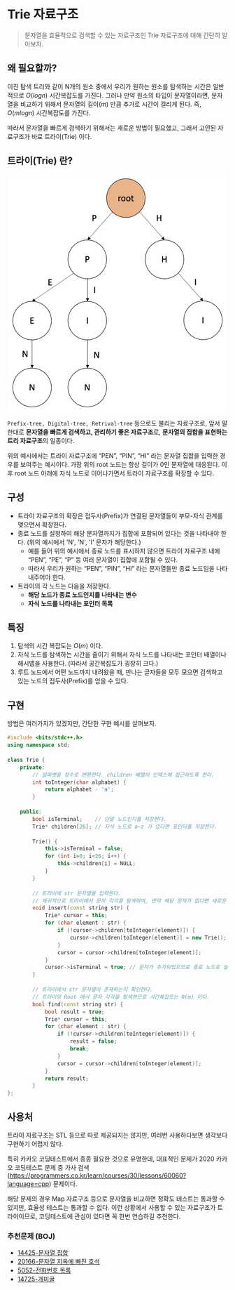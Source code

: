 # Trie 자료구조

> 문자열을 효율적으로 검색할 수 있는 자료구조인 Trie 자료구조에 대해 간단히 알아보자.

## 왜 필요할까?

이진 탐색 트리와 같이 N개의 원소 중에서 우리가 원하는 원소를 탐색하는 시간은 일반적으로 $O(log n)$ 시간복잡도를 가진다. 그러나 만약 원소의 타입이 문자열이라면, 문자열을 비교하기 위해서 문자열의 길이($m$) 만큼 추가로 시간이 걸리게 된다. 즉, $O(m log n)$ 시간복잡도를 가진다. 

따라서 문자열을 빠르게 검색하기 위해서는 새로운 방법이 필요했고, 그래서 고안된 자료구조가 바로 트라이(Trie) 이다.

## 트라이(Trie) 란?

![trie-example](img/trie-example.png)

```Prefix-tree, Digital-tree, Retrival-tree``` 등으로도 불리는 자료구조로, 앞서 말한대로 **문자열을 빠르게 검색하고, 관리하기 좋은 자료구조**로, **문자열의 집합을 표현하는 트리 자료구조**의 일종이다.

위의 예시에서는 트라이 자료구조에 “PEN”, “PIN”, “HI” 라는 문자열 집합을 입력한 경우를 보여주는 예시이다. 가장 위의 root 노드는 항상 길이가 0인 문자열에 대응된다. 이후 root 노드 아래에 자식 노드로 이어나가면서 트라이 자료구조를 확장할 수 있다.

## 구성

- 트라이 자료구조의 확장은 접두사(Prefix)가 연결된 문자열들이 부모-자식 관계를 맺으면서 확장한다.
- 종료 노드를 설정하여 해당 문자열까지가 집합에 포함되어 있다는 것을 나타내야 한다. (위의 예시에서 'N', 'N', 'I' 문자가 해당한다.)
    - 예를 들어 위의 예시에서 종료 노드를 표시하지 않으면 트라이 자료구조 내에 “PEN”, “PE”, “P” 등 여러 문자열이 집합에 포함될 수 있다.
    - 따라서 우리가 원하는 “PEN”, “PIN”, “HI” 라는 문자열들만 종료 노드임을 나타내주어야 한다.
- 트라이의 각 노드는 다음을 저장한다.
    - **해당 노드가 종료 노드인지를 나타내는 변수**
    - **자식 노드를 나타내는 포인터 목록**

## 특징

1. 탐색의 시간 복잡도는 $O(m)$ 이다.
2. 자식 노드를 탐색하는 시간을 줄이기 위해서 자식 노드를 나타내는 포인터 배열이나 해시맵을 사용한다. (따라서 공간복잡도가 굉장히 크다.)
3. 루트 노드에서 어떤 노드까지 내려왔을 때, 만나는 글자들을 모두 모으면 검색하고 있는 노드의 접두사(Prefix)를 얻을 수 있다.

## 구현

방법은 여러가지가 있겠지만, 간단한 구현 예시를 살펴보자.

```cpp
#include <bits/stdc++.h>
using namespace std;

class Trie {
    private:
        // 알파벳을 정수로 변환한다. children 배열의 인덱스에 접근하도록 한다.
        int toInteger(char alphabet) {
            return alphabet - 'a';
        }

    public:
        bool isTerminal;    // 단말 노드인지를 저장한다.
        Trie* children[26]; // 자식 노드로 a~z 가 있다면 포인터를 저장한다.

        Trie() {
            this->isTerminal = false;
            for (int i=0; i<26; i++) {
                this->children[i] = NULL;
            }
        }

        // 트라이에 str 문자열을 입력한다.
        // 재귀적으로 트라이에서 문자 각각을 탐색하여, 만약 해당 문자가 없다면 새로운 노드를 추가하여 이어간다.
        void insert(const string str) {
            Trie* cursor = this;
            for (char element : str) {
                if (!cursor->children[toInteger(element)]) {
                    cursor->children[toInteger(element)] = new Trie();
                }
                cursor = cursor->children[toInteger(element)];
            }
            cursor->isTerminal = true; // 문자가 추가되었으므로 종료 노드로 설정한다.
        }

        // 트라이에서 str 문자열이 존재하는지 확인한다.
        // 트라이의 Root 에서 문자 각각을 탐색하므로 시간복잡도는 O(m) 이다.
        bool find(const string str) {
            bool result = true;
            Trie* cursor = this;
            for (char element : str) {
                if (!cursor->children[toInteger(element)]) {
                    result = false;
                    break;
                }
                cursor = cursor->children[toInteger(element)];
            }
            return result;
        }
};
```

## 사용처

트라이 자료구조는 STL 등으로 따로 제공되지는 않지만, 여러번 사용하다보면 생각보다 구현하기 어렵지 않다.

특히 카카오 코딩테스트에서 종종 필요한 것으로 유명한데, 대표적인 문제가 2020 카카오 코딩테스트 문제 중 가사 검색(https://programmers.co.kr/learn/courses/30/lessons/60060?language=cpp) 문제이다.

해당 문제의 경우 Map 자료구조 등으로 문자열을 비교하면 정확도 테스트는 통과할 수 있지만, 효율성 테스트는 통과할 수 없다. 이런 상황에서 사용할 수 있는 자료구조가 트라이이므로, 코딩테스트에 관심이 있다면 꼭 한번 연습하길 추천한다.

### 추천문제 (BOJ)

- [14425-문자열 집합](https://www.acmicpc.net/problem/14425)
- [20166-문자열 지옥에 빠진 호석](https://www.acmicpc.net/problem/20166)
- [5052-전화번호 목록](https://www.acmicpc.net/problem/5052)
- [14725-개미굴](https://www.acmicpc.net/problem/14725)